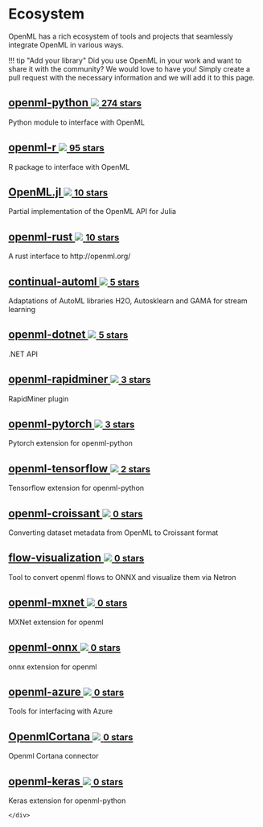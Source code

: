 # Ecosystem

OpenML has a rich ecosystem of tools and projects that seamlessly integrate OpenML in various ways. 

!!! tip "Add your library"
    Did you use OpenML in your work and want to share it with the community? We would love to have you!
    Simply create a pull request with the necessary information and we will add it to this page.

<div class="card-container">

    
<div class="card">
    <h2><a href="https://github.com/openml/openml-python">openml-python <img class="github-logo" src="../img/logo-github.svg"> <small>274 stars</small></a></h2>
    <p>Python module to interface with OpenML</p>
    </div>

    
    
<div class="card">
    <h2><a href="https://github.com/openml/openml-R">openml-r <img class="github-logo" src="../img/logo-github.svg"> <small>95 stars</small></a></h2>
    <p>R package to interface with OpenML</p>
    </div>

    
    
<div class="card">
    <h2><a href="https://github.com/JuliaAI/OpenML.jl/tree/master">OpenML.jl <img class="github-logo" src="../img/logo-github.svg"> <small>10 stars</small></a></h2>
    <p>Partial implementation of the OpenML API for Julia</p>
    </div>

    
    
<div class="card">
    <h2><a href="https://github.com/mbillingr/openml-rust">openml-rust <img class="github-logo" src="../img/logo-github.svg"> <small>10 stars</small></a></h2>
    <p>A rust interface to http://openml.org/</p>
    </div>

    
    
<div class="card">
    <h2><a href="https://github.com/openml/continual-automl">continual-automl <img class="github-logo" src="../img/logo-github.svg"> <small>5 stars</small></a></h2>
    <p>Adaptations of AutoML libraries H2O, Autosklearn and GAMA for stream learning</p>
    </div>

    
    
<div class="card">
    <h2><a href="https://github.com/openml/openml-dotnet">openml-dotnet <img class="github-logo" src="../img/logo-github.svg"> <small>5 stars</small></a></h2>
    <p>.NET API</p>
    </div>

    
    
<div class="card">
    <h2><a href="https://github.com/openml/openml-rapidminer">openml-rapidminer <img class="github-logo" src="../img/logo-github.svg"> <small>3 stars</small></a></h2>
    <p>RapidMiner plugin</p>
    </div>

    
    
<div class="card">
    <h2><a href="https://github.com/openml/openml-pytorch">openml-pytorch <img class="github-logo" src="../img/logo-github.svg"> <small>3 stars</small></a></h2>
    <p>Pytorch extension for openml-python</p>
    </div>

    
    
<div class="card">
    <h2><a href="https://github.com/openml/openml-tensorflow">openml-tensorflow <img class="github-logo" src="../img/logo-github.svg"> <small>2 stars</small></a></h2>
    <p>Tensorflow extension for openml-python</p>
    </div>

    
    
<div class="card">
    <h2><a href="https://github.com/openml/openml-croissant">openml-croissant <img class="github-logo" src="../img/logo-github.svg"> <small>0 stars</small></a></h2>
    <p>Converting dataset metadata from OpenML to Croissant format</p>
    </div>

    
    
<div class="card">
    <h2><a href="https://github.com/openml/flow-visualization">flow-visualization <img class="github-logo" src="../img/logo-github.svg"> <small>0 stars</small></a></h2>
    <p>Tool to convert openml flows to ONNX and visualize them via Netron</p>
    </div>

    
    
<div class="card">
    <h2><a href="https://github.com/openml/openml-mxnet">openml-mxnet <img class="github-logo" src="../img/logo-github.svg"> <small>0 stars</small></a></h2>
    <p>MXNet extension for openml</p>
    </div>

    
    
<div class="card">
    <h2><a href="https://github.com/openml/openml-onnx">openml-onnx <img class="github-logo" src="../img/logo-github.svg"> <small>0 stars</small></a></h2>
    <p>onnx extension for openml</p>
    </div>

    
    
<div class="card">
    <h2><a href="https://github.com/openml/openml-azure">openml-azure <img class="github-logo" src="../img/logo-github.svg"> <small>0 stars</small></a></h2>
    <p>Tools for interfacing with Azure</p>
    </div>

    
    
<div class="card">
    <h2><a href="https://github.com/openml/OpenmlCortana">OpenmlCortana <img class="github-logo" src="../img/logo-github.svg"> <small>0 stars</small></a></h2>
    <p>Openml Cortana connector</p>
    </div>

    
    
<div class="card">
    <h2><a href="https://github.com/openml/openml-keras">openml-keras <img class="github-logo" src="../img/logo-github.svg"> <small>0 stars</small></a></h2>
    <p>Keras extension for openml-python</p>
    </div>

    </div>